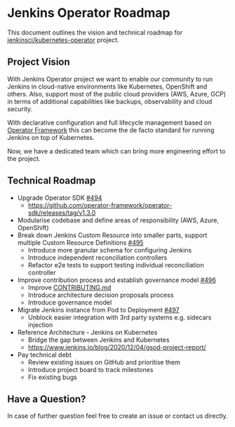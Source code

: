 # Jenkins Operator Roadmap

This document outlines the vision and technical roadmap for [jenkinsci/kubernetes-operator](https://github.com/jenkinsci/kubernetes-operator) project.

## Project Vision

With Jenkins Operator project we want to enable our community to run Jenkins in cloud-native environments like Kubernetes, OpenShift and others. Also, support most of the public cloud providers (AWS, Azure, GCP) in terms of additional capabilities like backups, observability and cloud security.  


With declarative configuration and full lifecycle management based on [Operator Framework](https://operatorframework.io/) this can become the de facto standard for running Jenkins on top of Kubernetes.


Now, we have a dedicated team which can bring more engineering effort to the project.

## Technical Roadmap

- Upgrade Operator SDK [#494](https://github.com/jenkinsci/kubernetes-operator/issues/494)
    - https://github.com/operator-framework/operator-sdk/releases/tag/v1.3.0
- Modularise codebase and define areas of responsibility (AWS, Azure, OpenShift)
- Break down Jenkins Custom Resource into smaller parts, support multiple Custom Resource Definitions [#495](https://github.com/jenkinsci/kubernetes-operator/issues/495)
    - Introduce more granular schema for configuring Jenkins
    - Introduce independent reconciliation controllers
    - Refactor e2e tests to support testing individual reconciliation controller
- Improve contribution process and establish governance model [#496](https://github.com/jenkinsci/kubernetes-operator/issues/496)
    - Improve [CONTRIBUTING.md](CONTRIBUTING.md)
    - Introduce architecture decision proposals process
    - Introduce governance model
- Migrate Jenkins instance from Pod to Deployment [#497](https://github.com/jenkinsci/kubernetes-operator/issues/497)
    - Unblock easier integration with 3rd party systems e.g. sidecars injection
- Reference Architecture - Jenkins on Kubernetes
    - Bridge the gap between Jenkins and Kubernetes
    - https://www.jenkins.io/blog/2020/12/04/gsod-project-report/
- Pay technical debt
    - Review existing issues on GitHub and prioritise them
    - Introduce project board to track milestones
    - Fix existing bugs

## Have a Question?

In case of further question feel free to create an issue or contact us directly.
